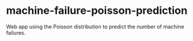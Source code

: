 # machine-failure-poisson-prediction
 Web app using the Poisson distribution to predict the number of machine failures.
